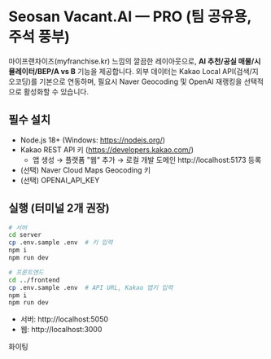 # Seosan Vacant.AI — PRO (팀 공유용, 주석 풍부)

마이프랜차이즈(myfranchise.kr) 느낌의 깔끔한 레이아웃으로, **AI 추천/공실 매물/시뮬레이터/BEP/A vs B** 기능을 제공합니다.
외부 데이터는 Kakao Local API(검색/지오코딩)를 기본으로 연동하며, 필요시 Naver Geocoding 및 OpenAI 재랭킹을 선택적으로 활성화할 수 있습니다.

## 필수 설치
- Node.js 18+ (Windows: https://nodejs.org/)
- Kakao REST API 키 (https://developers.kakao.com/)
  - 앱 생성 → 플랫폼 "웹" 추가 → 로컬 개발 도메인 http://localhost:5173 등록
- (선택) Naver Cloud Maps Geocoding 키
- (선택) OPENAI_API_KEY

## 실행 (터미널 2개 권장)
```bash
# 서버
cd server
cp .env.sample .env  # 키 입력
npm i
npm run dev

# 프론트엔드
cd ../frontend
cp .env.sample .env  # API URL, Kakao 앱키 입력
npm i
npm run dev
```

- 서버: http://localhost:5050
- 웹:   http://localhost:3000

화이팅